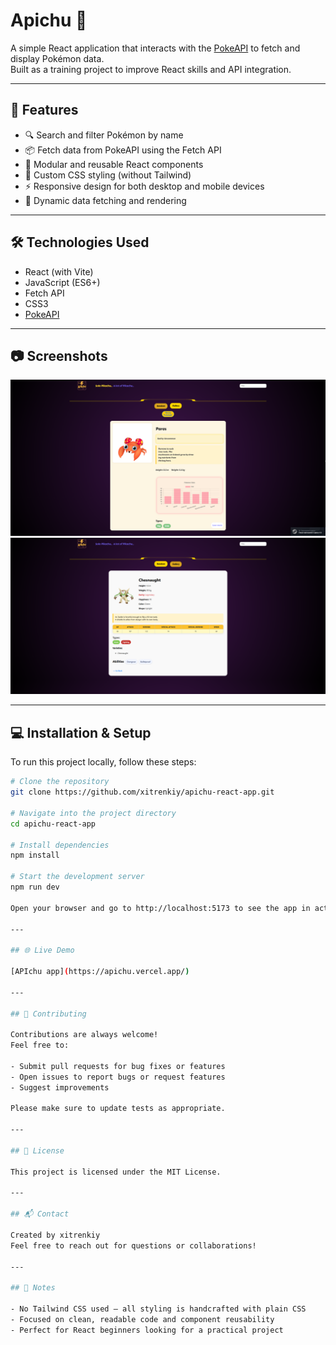 # Apichu 🧩

A simple React application that interacts with the [PokeAPI](https://pokeapi.co/) to fetch and display Pokémon data.  
Built as a training project to improve React skills and API integration.

---

## 🚀 Features

- 🔍 Search and filter Pokémon by name  
- 📦 Fetch data from PokeAPI using the Fetch API  
- 🧩 Modular and reusable React components  
- 🎨 Custom CSS styling (without Tailwind)  
- ⚡ Responsive design for both desktop and mobile devices  
- 🔄 Dynamic data fetching and rendering  

---

## 🛠️ Technologies Used

- React (with Vite)  
- JavaScript (ES6+)  
- Fetch API  
- CSS3  
- [PokeAPI](https://pokeapi.co/)  

---

## 📷 Screenshots

![Apichu Screenshot](./public/screenshot.png)
![Apichu Screenshot](./public/char.png)

---

## 💻 Installation & Setup

To run this project locally, follow these steps:

```bash
# Clone the repository
git clone https://github.com/xitrenkiy/apichu-react-app.git

# Navigate into the project directory
cd apichu-react-app

# Install dependencies
npm install

# Start the development server
npm run dev

Open your browser and go to http://localhost:5173 to see the app in action.

---

## 🌐 Live Demo

[APIchu app](https://apichu.vercel.app/)

---

## 🤝 Contributing

Contributions are always welcome!  
Feel free to:

- Submit pull requests for bug fixes or features  
- Open issues to report bugs or request features  
- Suggest improvements  

Please make sure to update tests as appropriate.

---

## 📄 License

This project is licensed under the MIT License.

---

## 📬 Contact

Created by xitrenkiy  
Feel free to reach out for questions or collaborations!

---

## 📝 Notes

- No Tailwind CSS used — all styling is handcrafted with plain CSS  
- Focused on clean, readable code and component reusability  
- Perfect for React beginners looking for a practical project